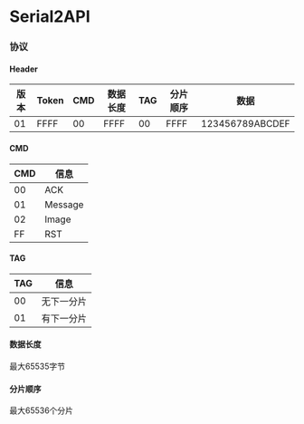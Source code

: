 Serial2API
====================

### 协议

#### Header

| 版本 | Token | CMD | 数据长度 | TAG | 分片顺序 | 数据 |
| ---- | ---- | ---- | ---- | ---- | ---- | ---- |
| 01 | FFFF | 00 | FFFF | 00 | FFFF | 123456789ABCDEF

#### CMD

| CMD | 信息 | 
| ---- | ---- | 
| 00 | ACK | 
| 01 | Message | 
| 02 | Image | 
| FF | RST | 

#### TAG

| TAG | 信息 | 
| ---- | ---- | 
| 00 | 无下一分片 | 
| 01 | 有下一分片 |

#### 数据长度

最大65535字节

#### 分片顺序

最大65536个分片